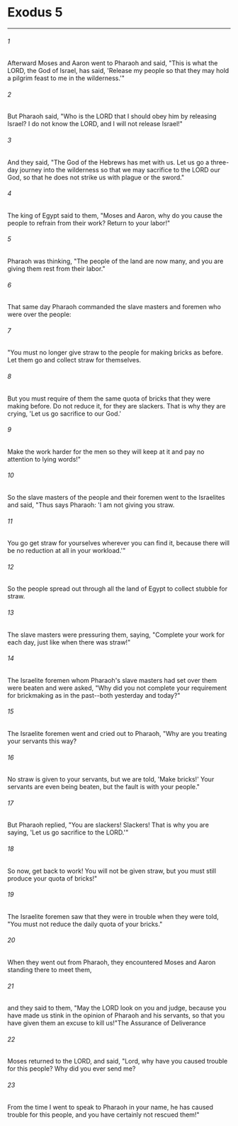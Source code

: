 # Exodus 5
***



###### 1 
Afterward Moses and Aaron went to Pharaoh and said, "This is what the LORD, the God of Israel, has said, 'Release my people so that they may hold a pilgrim feast to me in the wilderness.'" 

###### 2 
But Pharaoh said, "Who is the LORD that I should obey him by releasing Israel? I do not know the LORD, and I will not release Israel!" 

###### 3 
And they said, "The God of the Hebrews has met with us. Let us go a three-day journey into the wilderness so that we may sacrifice to the LORD our God, so that he does not strike us with plague or the sword." 

###### 4 
The king of Egypt said to them, "Moses and Aaron, why do you cause the people to refrain from their work? Return to your labor!" 

###### 5 
Pharaoh was thinking, "The people of the land are now many, and you are giving them rest from their labor." 

###### 6 
That same day Pharaoh commanded the slave masters and foremen who were over the people: 

###### 7 
"You must no longer give straw to the people for making bricks as before. Let them go and collect straw for themselves. 

###### 8 
But you must require of them the same quota of bricks that they were making before. Do not reduce it, for they are slackers. That is why they are crying, 'Let us go sacrifice to our God.' 

###### 9 
Make the work harder for the men so they will keep at it and pay no attention to lying words!" 

###### 10 
So the slave masters of the people and their foremen went to the Israelites and said, "Thus says Pharaoh: 'I am not giving you straw. 

###### 11 
You go get straw for yourselves wherever you can find it, because there will be no reduction at all in your workload.'" 

###### 12 
So the people spread out through all the land of Egypt to collect stubble for straw. 

###### 13 
The slave masters were pressuring them, saying, "Complete your work for each day, just like when there was straw!" 

###### 14 
The Israelite foremen whom Pharaoh's slave masters had set over them were beaten and were asked, "Why did you not complete your requirement for brickmaking as in the past--both yesterday and today?" 

###### 15 
The Israelite foremen went and cried out to Pharaoh, "Why are you treating your servants this way? 

###### 16 
No straw is given to your servants, but we are told, 'Make bricks!' Your servants are even being beaten, but the fault is with your people." 

###### 17 
But Pharaoh replied, "You are slackers! Slackers! That is why you are saying, 'Let us go sacrifice to the LORD.'" 

###### 18 
So now, get back to work! You will not be given straw, but you must still produce your quota of bricks!" 

###### 19 
The Israelite foremen saw that they were in trouble when they were told, "You must not reduce the daily quota of your bricks." 

###### 20 
When they went out from Pharaoh, they encountered Moses and Aaron standing there to meet them, 

###### 21 
and they said to them, "May the LORD look on you and judge, because you have made us stink in the opinion of Pharaoh and his servants, so that you have given them an excuse to kill us!"The Assurance of Deliverance 

###### 22 
Moses returned to the LORD, and said, "Lord, why have you caused trouble for this people? Why did you ever send me? 

###### 23 
From the time I went to speak to Pharaoh in your name, he has caused trouble for this people, and you have certainly not rescued them!"
